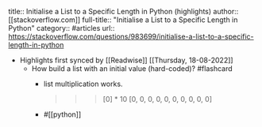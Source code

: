 title:: Initialise a List to a Specific Length in Python (highlights)
author:: [[stackoverflow.com]]
full-title:: "Initialise a List to a Specific Length in Python"
category:: #articles
url:: https://stackoverflow.com/questions/983699/initialise-a-list-to-a-specific-length-in-python

- Highlights first synced by [[Readwise]] [[Thursday, 18-08-2022]]
	- How build a list with an initial value (hard-coded)? #flashcard
		- list multiplication works.
		  
		  >>> [0] * 10
		  [0, 0, 0, 0, 0, 0, 0, 0, 0, 0]
		- #[[python]]